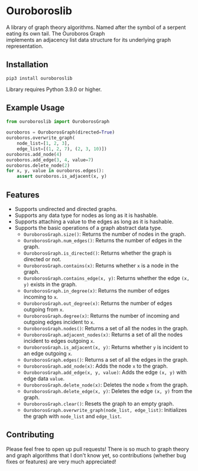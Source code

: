 # Ouroboroslib  
  
A library of graph theory algorithms. Named after the symbol of a serpent eating its own tail. The Ouroboros Graph  
implements an adjacency list data structure for its underlying graph representation.  
  
## Installation  
  
`pip3 install ouroboroslib`  
  
Library requires Python 3.9.0 or higher.  
  
## Example Usage  
  
```py  
from ouroboroslib import OuroborosGraph  
  
ouroboros = OuroborosGraph(directed=True)  
ouroboros.overwrite_graph(
	node_list=[1, 2, 3],
	edge_list=[(1, 2, 7), (2, 3, 10)])  
ouroboros.add_node(4)  
ouroboros.add_edge(3, 4, value=7)  
ouroboros.delete_node(2)  
for x, y, value in ouroboros.edges():
	assert ouroboros.is_adjacent(x, y)  
```  

## Features  

* Supports undirected and directed graphs.
* Supports any data type for nodes as long as it is hashable.
* Supports attaching a value to the edges as long as it is hashable.
* Supports the basic operations of a graph abstract data type.
	* `OuroborosGraph.size()`: Returns the number of nodes in the graph.
	* `OuroborosGraph.num_edges()`: Returns the number of edges in the graph.
	* `OuroborosGraph.is_directed()`: Returns whether the graph is directed or not.
	* `OuroborosGraph.contains(x)`: Returns whether `x` is a node in the graph.
	* `OuroborosGraph.contains_edge(x, y)`: Returns whether the edge `(x, y)` exists in the graph.
	* `OuroborosGraph.in_degree(x)`: Returns the number of edges incoming to `x`.
	* `OuroborosGraph.out_degree(x)`: Returns the number of edges outgoing from `x`.
	* `OuroborosGraph.degree(x)`: Returns the number of incoming and outgoing edges incident to `x`.
	* `OuroborosGraph.nodes()`: Returns a set of all the nodes in the graph.
	* `OuroborosGraph.adjacent_nodes(x)`: Returns a set of all the nodes incident to edges outgoing `x`.
	* `OuroborosGraph.is_adjacent(x, y)`: Returns whether `y` is incident to an edge outgoing `x`.
	* `OuroborosGraph.edges()`: Returns a set of all the edges in the graph.
	* `OuroborosGraph.add_node(x)`: Adds the node `x` to the graph.
	* `OuroborosGraph.add_edge(x, y, value)`: Adds the edge `(x, y)` with edge data `value`.
	* `OuroborosGraph.delete_node(x)`: Deletes the node `x` from the graph.
	* `OuroborosGraph.delete_edge(x, y)`: Deletes the edge `(x, y)` from the graph.
	* `OuroborosGraph.clear()`: Resets the graph to an empty graph.
	* `OuroborosGraph.overwrite_graph(node_list, edge_list)`: Initializes the graph with `node_list` and `edge_list`.

## Contributing

Please feel free to open up pull requests! There is so much to graph theory 
and graph algorithms that I don't know yet, so contributions (whether bug fixes or features) are 
very much appreciated!